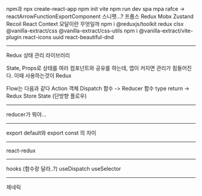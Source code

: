 npm과 npx
create-react-app
npm init vite
npm run dev
spa mpa
rafce -> reactArrowFunctionExportComponent 스니펫...?
프롭스
Redux Mobx Zustand Recoil React Context
모달이란 무엇일까
npm i @reduxjs/toolkit redux clsx @vanilla-extract/css @vanilla-extract/css-utils 
npm i @vanilla-extract/vite-plugin react-icons uuid react-beautiful-dnd   

---

Redux
상태 관리 라이브러리

State, Props로 상태를 여러 컴포넌트와 공유를 하는데, 앱이 커지면 관리가 힘들어진다.
이때 사용하는것이 Redux

Flow는 다음과 같다
Action 객체 Dispatch 함수 -> Reducer 함수 type return -> Redux Store State
(단방향 플로우)

---

reducer가 뭐야...

--- 

export default와 export const 의 차이

---

react-redux

--- 

hooks (함수랑 달라..?)
useDispatch
useSelector

---

제네릭
